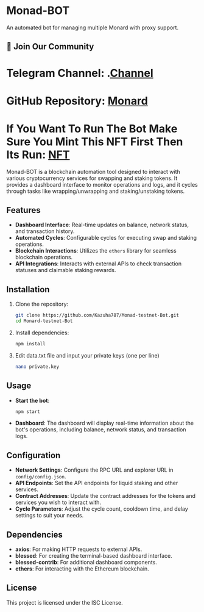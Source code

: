 # Monad-BOT

An automated bot for managing multiple Monard with proxy support.

## 📢 Join Our Community

# Telegram Channel: .[Channel](https://t.me/Offical_Im_kazuha)
# GitHub Repository: [Monard](https://github.com/Kazuha787/Monard-Bot.git)
# If You Want To Run The Bot Make Sure You Mint This NFT First Then Its Run: [NFT](https://kazuha.testnet.nfts2.me/)

Monad-BOT is a blockchain automation tool designed to interact with various cryptocurrency services for swapping and staking tokens. It provides a dashboard interface to monitor operations and logs, and it cycles through tasks like wrapping/unwrapping and staking/unstaking tokens.

## Features

- **Dashboard Interface**: Real-time updates on balance, network status, and transaction history.
- **Automated Cycles**: Configurable cycles for executing swap and staking operations.
- **Blockchain Interactions**: Utilizes the `ethers` library for seamless blockchain operations.
- **API Integrations**: Interacts with external APIs to check transaction statuses and claimable staking rewards.

## Installation

1. Clone the repository:

   ```bash
   git clone https://github.com/Kazuha787/Monad-testnet-Bot.git
   cd Monard-testnet-Bot
   ```

2. Install dependencies:

   ```bash
   npm install
   ```

3. Edit data.txt file and input your private keys (one per line)

   ```bash
   nano private.key
   ```

## Usage

- **Start the bot**:

  ```bash
  npm start
  ```

- **Dashboard**: The dashboard will display real-time information about the bot's operations, including balance, network status, and transaction logs.

## Configuration

- **Network Settings**: Configure the RPC URL and explorer URL in `config/config.json`.
- **API Endpoints**: Set the API endpoints for liquid staking and other services.
- **Contract Addresses**: Update the contract addresses for the tokens and services you wish to interact with.
- **Cycle Parameters**: Adjust the cycle count, cooldown time, and delay settings to suit your needs.

## Dependencies

- **axios**: For making HTTP requests to external APIs.
- **blessed**: For creating the terminal-based dashboard interface.
- **blessed-contrib**: For additional dashboard components.
- **ethers**: For interacting with the Ethereum blockchain.

## License

This project is licensed under the ISC License.
